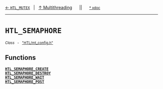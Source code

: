 [&#8592; `HTL_MUTEX`](HTL--multithreading--htl_mutex.md)&nbsp;&nbsp;&nbsp;|&nbsp;&nbsp;&nbsp;[&#8593; Multithreading](HTL--multithreading.md)&nbsp;&nbsp;&nbsp;&nbsp;&nbsp;&nbsp;||&nbsp;&nbsp;&nbsp;&nbsp;&nbsp;&nbsp;<small>[\* xdoc](../xdoc/HTL.xmd#L30)</small>
***

# `HTL_SEMAPHORE`
<small>*Class* &nbsp; - &nbsp; ["HTL/mt_config.h"](../include/HTL/mt_config.h)</small>  
## Functions
**[`HTL_SEMAPHORE_CREATE`](HTL--multithreading--htl_semaphore--htl_semaphore_create.md)**  
**[`HTL_SEMAPHORE_DESTROY`](HTL--multithreading--htl_semaphore--htl_semaphore_destroy.md)**  
**[`HTL_SEMAPHORE_WAIT`](HTL--multithreading--htl_semaphore--htl_semaphore_wait.md)**  
**[`HTL_SEMAPHORE_POST`](HTL--multithreading--htl_semaphore--htl_semaphore_post.md)**  
